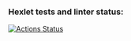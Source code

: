 ### Hexlet tests and linter status:
[![Actions Status](https://github.com/AlexandrKananadze/java-project-lvl1/workflows/hexlet-check/badge.svg)](https://github.com/AlexandrKananadze/java-project-lvl1/actions)